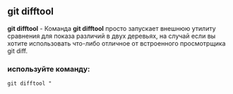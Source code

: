 ## git difftool

**git difftool** - Команда **git difftool** просто запускает внешнюю утилиту сравнения для показа различий в двух деревьях, на случай если вы хотите использовать что-либо отличное от встроенного просмотрщика git diff.

### используйте команду:

 ```bash=
 git difftool "
 ```